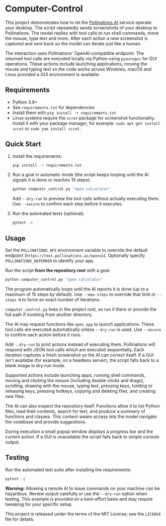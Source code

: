 # Computer-Control

This project demonstrates how to let the [Pollinations AI](https://pollinations.ai)
service operate your desktop. The script repeatedly sends screenshots of your
desktop to Pollinations. The model replies with tool calls to run shell
commands, move the mouse, type text and more. After each action a new screenshot
is captured and sent back so the model can iterate just like a human.

The interaction uses Pollinations' OpenAI-compatible endpoint. The returned tool
calls are executed locally via Python using `pyautogui` for GUI operations.
These actions include launching applications, moving the mouse and typing text
so the code works across Windows, macOS and Linux provided a GUI environment is
available.

## Requirements

- Python 3.8+
- See `requirements.txt` for dependencies
- Install them with `pip install -r requirements.txt`
- Linux systems require the `scrot` package for screenshot functionality. Install
  it with your package manager, for example:
  `sudo apt-get install scrot` or `sudo yum install scrot`.

## Quick Start

1. Install the requirements:

   ```bash
   pip install -r requirements.txt
   ```

2. Run a goal in automatic mode (the script keeps looping until the AI
   signals it is done or reaches 15 steps):

   ```bash
   python computer_control.py "open calculator"
   ```

   Add `--dry-run` to preview the tool calls without actually executing
   them. Use `--secure` to confirm each step before it executes.

3. Run the automated tests (optional):

   ```bash
   pytest -q
   ```

## Usage

Set the `POLLINATIONS_API` environment variable to override the default endpoint
(`https://text.pollinations.ai/openai`). Optionally specify
`POLLINATIONS_REFERRER` to identify your app.


Run the script **from the repository root** with a goal:


```bash
python computer_control.py "open calculator"
```

The program automatically loops until the AI reports it is done (up to a
maximum of 15 steps by default). Use `--max-steps` to override that limit or
`--steps N` to force an exact number of iterations.


`computer_control.py` lives in the project root, so run it there or provide the
full path if invoking from another directory.

The AI may request functions like `open_app` to launch applications. These tool
calls are executed automatically unless `--dry-run` is used. Use `--secure` to
confirm each action before it runs.


Add `--dry-run` to print actions instead of executing them. Pollinations will
respond with JSON tool calls which are executed sequentially. Each iteration
captures a fresh screenshot so the AI can correct itself. If a GUI isn't
available (for example, on a headless server), the script falls back to a blank
image in dry‑run mode.


Supported actions include launching apps, running shell commands, moving and
clicking the mouse (including double-clicks and drags), scrolling, drawing with
the mouse, typing text, pressing keys, holding or releasing keys, pressing
hotkeys, copying and deleting files, and creating new files.

The AI can also inspect the repository itself. Functions allow it to list
Python files, read their contents, search for text, and produce a summary of
functions and classes. This context-aware access lets the model navigate the
codebase and provide suggestions.


During execution a small popup window displays a progress bar and the current
action. If a GUI is unavailable the script falls back to simple console output.

## Testing

Run the automated test suite after installing the requirements:

```bash
pytest -q
```


**Warning:** Allowing a remote AI to issue commands on your machine can be
hazardous. Review output carefully or use the `--dry-run` option when testing.
This example is provided on a best-effort basis and may require tweaking for
your specific setup.



This project is released under the terms of the MIT License; see
the `LICENSE` file for details.